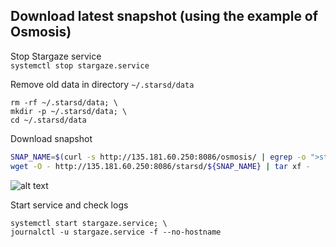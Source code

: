 ## Download latest snapshot (using the example of Osmosis)  
Stop Stargaze service  
`systemctl stop stargaze.service`  

Remove old data in directory `~/.starsd/data`  
```
rm -rf ~/.starsd/data; \
mkdir -p ~/.starsd/data; \
cd ~/.starsd/data
```

Download snapshot  
```bash
SNAP_NAME=$(curl -s http://135.181.60.250:8086/osmosis/ | egrep -o ">starsd.*tar" | tr -d ">"); \
wget -O - http://135.181.60.250:8086/starsd/${SNAP_NAME} | tar xf -
```
![alt text](https://github.com/c29r3/cosmos-snapshots/blob/main/2021-01-20_14-19.png?raw=true)

Start service and check logs  
```
systemctl start stargaze.service; \
journalctl -u stargaze.service -f --no-hostname
```
